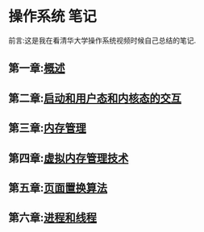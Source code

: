 操作系统 笔记
===============================

前言:这是我在看清华大学操作系统视频时候自己总结的笔记.

第一章:[概述](https://github.com/zzhangyuhang/operating-system/blob/master/1.概述.md)
------------------------

第二章:[启动和用户态和内核态的交互](https://github.com/zzhangyuhang/operating-system/blob/master/2.启动和用户态和内核态的交互.md)
-------------------------

第三章:[内存管理](https://github.com/zzhangyuhang/operating-system/blob/master/3.内存管理.md)
------------------------



## 第四章:[虚拟内存管理技术](https://github.com/zzhangyuhang/operating-system/blob/master/4.虚拟内存技术.md)

## 第五章:[页面置换算法](https://github.com/zzhangyuhang/operating-system/blob/master/5.页面置换算法.md)

## 第六章:[进程和线程](https://github.com/zzhangyuhang/operating-system/blob/master/6.页进程和线程.md)